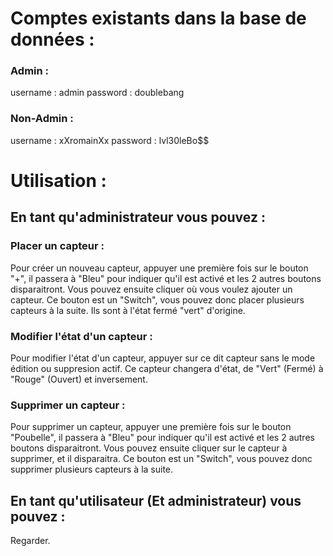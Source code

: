 # Comptes existants dans la base de données :

### Admin :

username : admin
password : doublebang

### Non-Admin :

username : xXromainXx
password : lvl30leBo$$

# Utilisation :
## En tant qu'administrateur vous pouvez :

### Placer un capteur :

Pour créer un nouveau capteur, appuyer une première fois sur le bouton "+", il passera à "Bleu" pour indiquer qu'il est activé et les 2 autres boutons disparaitront.
Vous pouvez ensuite cliquer où vous voulez ajouter un capteur.
Ce bouton est un "Switch", vous pouvez donc placer plusieurs capteurs à la suite. Ils sont à l'état fermé "vert" d'origine. 

### Modifier l'état d'un capteur :

Pour modifier l'état d'un capteur, appuyer sur ce dit capteur sans le mode édition ou suppresion actif.
Ce capteur changera d'état, de "Vert" (Fermé) à "Rouge" (Ouvert) et inversement. 

### Supprimer un capteur :

Pour supprimer un capteur, appuyer une première fois sur le bouton "Poubelle", il passera à "Bleu" pour indiquer qu'il est activé et les 2 autres boutons disparaitront.
Vous pouvez ensuite cliquer sur le capteur à supprimer, et il disparaitra.
Ce bouton est un "Switch", vous pouvez donc supprimer plusieurs capteurs à la suite.

## En tant qu'utilisateur (Et administrateur) vous pouvez :

Regarder.
